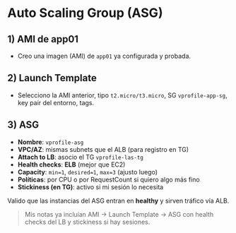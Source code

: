 # Auto Scaling Group (ASG)

## 1) AMI de app01
- Creo una imagen (AMI) de `app01` ya configurada y probada.

## 2) Launch Template
- Selecciono la AMI anterior, tipo `t2.micro/t3.micro`, SG `vprofile-app-sg`, key pair del entorno, tags.

## 3) ASG
- **Nombre**: `vprofile-asg`
- **VPC/AZ**: mismas subnets que el ALB (para registro en TG)
- **Attach to LB**: asocio el TG `vprofile-las-tg`
- **Health checks**: **ELB** (mejor que EC2)
- **Capacity**: `min=1`, `desired=1`, `max=3` (ajusto luego)
- **Políticas**: por CPU o por RequestCount si quiero algo más fino
- **Stickiness (en TG)**: activo si mi sesión lo necesita

Valido que las instancias del ASG entran en **healthy** y sirven tráfico vía ALB.

> Mis notas ya incluían AMI → Launch Template → ASG con health checks del LB y stickiness si hay sesiones. 
